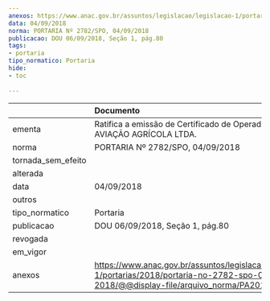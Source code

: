 ```yaml
---
anexos: https://www.anac.gov.br/assuntos/legislacao/legislacao-1/portarias/2018/portaria-no-2782-spo-04-09-2018/@@display-file/arquivo_norma/PA2018-2782.pdf
data: 04/09/2018
norma: PORTARIA Nº 2782/SPO, 04/09/2018
publicacao: DOU 06/09/2018, Seção 1, pág.80
tags:
- portaria
tipo_normatico: Portaria
hide: 
- toc 
 
---
```


|                    | Documento                                                                                                                                            |
|:-------------------|:-----------------------------------------------------------------------------------------------------------------------------------------------------|
| ementa             | Ratifica a emissão de Certificado de Operador Aéreo - AVIAÇÃO AGRÍCOLA LTDA.                                                                         |
| norma              | PORTARIA Nº 2782/SPO, 04/09/2018                                                                                                                     |
| tornada_sem_efeito |                                                                                                                                                      |
| alterada           |                                                                                                                                                      |
| data               | 04/09/2018                                                                                                                                           |
| outros             |                                                                                                                                                      |
| tipo_normatico     | Portaria                                                                                                                                             |
| publicacao         | DOU 06/09/2018, Seção 1, pág.80                                                                                                                      |
| revogada           |                                                                                                                                                      |
| em_vigor           |                                                                                                                                                      |
| anexos             | https://www.anac.gov.br/assuntos/legislacao/legislacao-1/portarias/2018/portaria-no-2782-spo-04-09-2018/@@display-file/arquivo_norma/PA2018-2782.pdf |